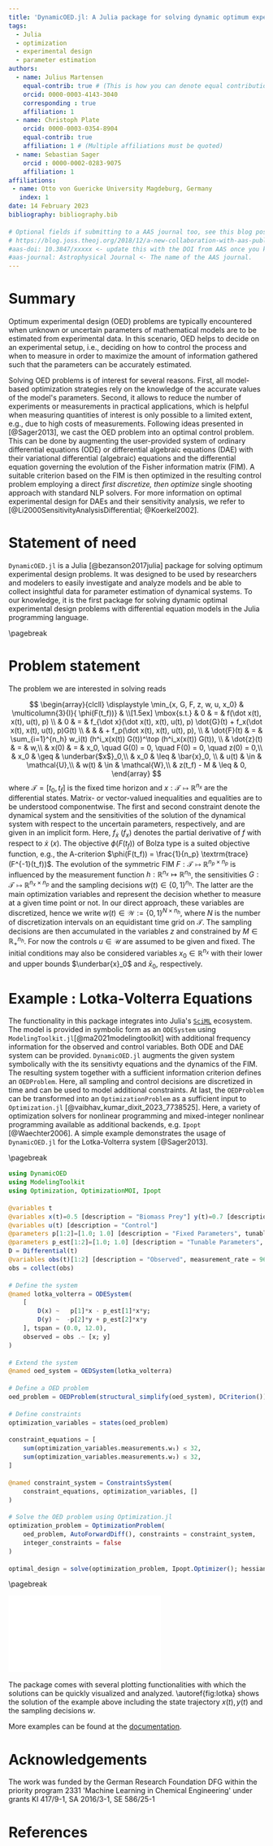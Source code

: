 ```yaml
---
title: 'DynamicOED.jl: A Julia package for solving dynamic optimum experimental design problems'
tags:
  - Julia
  - optimization
  - experimental design
  - parameter estimation
authors:
  - name: Julius Martensen
    equal-contrib: true # (This is how you can denote equal contributions between multiple authors)
    orcid: 0000-0003-4143-3040
    corresponding : true
    affiliation: 1
  - name: Christoph Plate
    orcid: 0000-0003-0354-8904
    equal-contrib: true
    affiliation: 1 # (Multiple affiliations must be quoted)
  - name: Sebastian Sager
    orcid : 0000-0002-0283-9075 
    affiliation: 1
affiliations:
 - name: Otto von Guericke University Magdeburg, Germany
   index: 1
date: 14 February 2023
bibliography: bibliography.bib

# Optional fields if submitting to a AAS journal too, see this blog post:
# https://blog.joss.theoj.org/2018/12/a-new-collaboration-with-aas-publishing
#aas-doi: 10.3847/xxxxx <- update this with the DOI from AAS once you know it.
#aas-journal: Astrophysical Journal <- The name of the AAS journal.
---
```


# Summary

Optimum experimental design (OED) problems are typically encountered when unknown or uncertain
parameters of mathematical models are to be estimated from experimental data. 
In this scenario, OED helps to decide on an experimental setup, i.e., deciding on how to control the process and
when to measure in order to maximize the amount of information gathered such that the parameters can be accurately estimated. 

Solving OED problems is of interest for several reasons. First, all model-based optimization strategies rely on the knowledge of the accurate values of the model's parameters. Second, 
it allows to reduce the number of experiments or measurements in practical applications, which is helpful when measuring quantities of interest is only possible to a limited extent, e.g., due to high costs of measurements.
Following ideas presented in [@Sager2013], we cast the OED problem into an optimal control 
problem. This can be done by augmenting the user-provided system of ordinary differential equations (ODE) or differential algebraic equations (DAE) with their variational differential (algebraic) equations and the differential equation governing the evolution of the Fisher information matrix (FIM). A suitable criterion based on the FIM is then optimized in the resulting control problem employing a direct *first discretize, then optimize* single shooting approach with standard NLP solvers.
For more information on optimal experimental design for DAEs and their sensitivity analysis, we refer to [@Li2000SensitivityAnalysisDifferential; @Koerkel2002]. 

# Statement of need

`DynamicOED.jl` is a Julia [@bezanson2017julia] package for solving optimum experimental 
design problems. It was designed to be used by researchers and modelers to easily investigate and analyze models and be able to collect insightful data for parameter estimation of dynamical systems. To our knowledge, it is the first package for solving dynamic optimal experimental design problems with differential equation models in the Julia programming language.

\pagebreak

# Problem statement 

The problem we are interested in solving reads

$$
\begin{array}{clcll}
\displaystyle \min_{x, G, F, z, w, u, x_0} 
& \multicolumn{3}{l}{ \phi(F(t_f))} &  \\[1.5ex]
\mbox{s.t.}     & 0  & = & f(\dot x(t), x(t), u(t), p) \\  
                & 0  & = & f_{\dot x}(\dot x(t), x(t), u(t), p) \dot{G}(t) + f_x(\dot x(t), x(t), u(t), p)G(t) \\
                &    &    & + f_p(\dot x(t), x(t), u(t), p), \\
                & \dot{F}(t)  & = & \sum_{i=1}^{n_h} w_i(t) (h^i_x(x(t)) G(t))^\top (h^i_x(x(t)) G(t)), \\
                & \dot{z}(t)  & =     & w,\\
                & x(0)        & =     & x_0, \quad  G(0) = 0, \quad F(0) = 0, \quad z(0) = 0,\\
                & x_0         & \geq  & \underbar{$x$}_0,\\
                & x_0         & \leq  & \bar{x}_0, \\
                & u(t)        & \in   & \mathcal{U},\\
                & w(t)        & \in   & \mathcal{W},\\ 
                & z(t_f) - M  & \leq  & 0,
\end{array}
$$
where $\mathcal{T} = [t_0, t_f]$ is the fixed time horizon and $x : \mathcal{T} \mapsto \mathbb{R}^{n_x}$ are the differential states. Matrix- or vector-valued inequalities and equalities are to be understood componentwise. The first and second constraint denote the dynamical system and the sensitivities of the solution of the dynamical system with respect to the uncertain parameters, respectively, and are given in an implicit form. Here, $f_{\dot x}$ ($f_x$) denotes the partial derivative of $f$ with respect to $\dot x$ ($x$). The objective $\phi(F(t_f))$ of Bolza type is a suited objective function, e.g., the A-criterion $\phi(F(t_f)) = \frac{1}{n_p} \textrm{trace}(F^{-1}(t_f))$. The evolution of the symmetric FIM $F : \mathcal{T} \mapsto \mathbb{R}^{n_p \times n_p}$ is influenced by the measurement function $h: \mathbb{R}^{n_x} \mapsto \mathbb{R}^{n_h}$, the sensitivities 
$G : \mathcal{T} \mapsto \mathbb{R}^{n_x \times n_p}$ and the sampling decisions $w(t) \in \{0,1\}^{n_h}$. The latter are the main optimization variables and represent the decision whether to measure at a given time point or not. In our direct approach, these variables are discretized, hence we write $w(t) \in \mathcal{W} := \{0,1\}^{N \times n_h}$, where $N$ is the number of discretization intervals on an equidistant time grid on $\mathcal{T}$. The sampling decisions are then accumulated in the variables $z$ and constrained by $M \in \mathbb{R}^{n_h}_{+}$. For now the controls $u \in \mathcal{U}$ are assumed to be given and fixed. The initial conditions may also be considered variables $x_0 \in \mathbb{R}^{n_x}$ with their lower and upper bounds $\underbar{x}_0$ and $\bar{x}_0$, respectively.

# Example : Lotka-Volterra Equations

The functionality in this package integrates into Julia's [`SciML`](https://sciml.ai/) ecosystem. The model is provided in symbolic form as an `ODESystem` using `ModelingToolkit.jl`[@ma2021modelingtoolkit] with additional frequency information for the observed and control variables. Both ODE and DAE system can be provided. `DynamicOED.jl` augments the given system symbolically with the its sensitivty equations and the dynamics of the FIM. The resulting system together with a sufficient information criterion defines an `OEDProblem`. Here, all sampling and control decisions are discretized in time and can be used to model additional constraints. At last, the `OEDProblem` can be transformed into an `OptimizationProblem` as a sufficient input to `Optimization.jl` [@vaibhav_kumar_dixit_2023_7738525]. Here, a variety of optimization solvers for nonlinear programming and mixed-integer nonlinear programming available as additional backends, e.g. `Ipopt` [@Waechter2006]. A simple example demonstrates the usage of `DynamicOED.jl` for the Lotka-Volterra system [@Sager2013]. 

\pagebreak

```julia
using DynamicOED
using ModelingToolkit
using Optimization, OptimizationMOI, Ipopt

@variables t
@variables x(t)=0.5 [description = "Biomass Prey"] y(t)=0.7 [description ="Biomass Predator"]
@variables u(t) [description = "Control"]
@parameters p[1:2]=[1.0; 1.0] [description = "Fixed Parameters", tunable = false]
@parameters p_est[1:2]=[1.0; 1.0] [description = "Tunable Parameters", tunable = true]
D = Differential(t)
@variables obs(t)[1:2] [description = "Observed", measurement_rate = 96]
obs = collect(obs)

# Define the system
@named lotka_volterra = ODESystem(
    [
        D(x) ~   p[1]*x - p_est[1]*x*y;
        D(y) ~  -p[2]*y + p_est[2]*x*y
    ], tspan = (0.0, 12.0),
    observed = obs .~ [x; y]
)

# Extend the system
@named oed_system = OEDSystem(lotka_volterra)

# Define a OED problem 
oed_problem = OEDProblem(structural_simplify(oed_system), DCriterion())

# Define constraints 
optimization_variables = states(oed_problem)

constraint_equations = [
    sum(optimization_variables.measurements.w₁) ≲ 32,
    sum(optimization_variables.measurements.w₂) ≲ 32,
]

@named constraint_system = ConstraintsSystem(
    constraint_equations, optimization_variables, []
)

# Solve the OED problem using Optimization.jl
optimization_problem = OptimizationProblem(
    oed_problem, AutoForwardDiff(), constraints = constraint_system,
    integer_constraints = false
)

optimal_design = solve(optimization_problem, Ipopt.Optimizer(); hessian_approximation="limited-memory")
```

\pagebreak

![State trajectory and optimal sampling design for Lotka-Volterra system. \label{fig:lotka}](figures/Lotka.pdf)


The package comes with several plotting functionalities with which the solutions can be quickly visualized and analyzed. \autoref{fig:lotka} shows the solution of the example above including the state trajectory $x(t), y(t)$ and the sampling decisions $w$.

More examples can be found at the [documentation](https://mathopt.github.io/DynamicOED.jl/dev/). 

# Acknowledgements

The work was funded by the German Research Foundation DFG within the priority
program 2331 'Machine Learning in Chemical Engineering' under grants KI 417/9-1, SA
2016/3-1, SE 586/25-1

# References